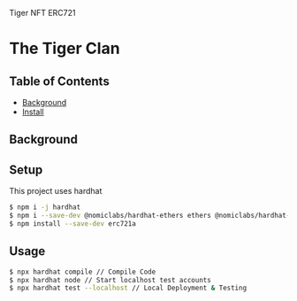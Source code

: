 Tiger NFT ERC721

# The Tiger Clan

## Table of Contents

- [Background](#background)
- [Install](#install)

## Background

## Setup

This project uses hardhat

```sh
$ npm i -j hardhat
$ npm i --save-dev @nomiclabs/hardhat-ethers ethers @nomiclabs/hardhat-waffle ethereum-waffle chai @openzeppelin contracts @nomiclabs/hardhat-etherscan @nomiclabs/hardhat-truffle5
$ npm install --save-dev erc721a
```

## Usage

```sh
$ npx hardhat compile // Compile Code
$ npx hardhat node // Start localhost test accounts
$ npx hardhat test --localhost // Local Deployment & Testing
```
